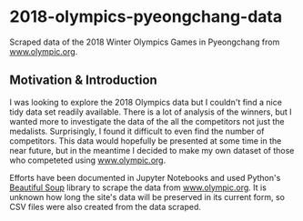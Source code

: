 # 2018-olympics-pyeongchang-data

Scraped data of the 2018 Winter Olympics Games in Pyeongchang from www.olympic.org.


## Motivation & Introduction

I was looking to explore the 2018 Olympics data but I couldn't find a nice tidy data set readily available. There is a lot of analysis of the winners, but I wanted more to investigate the data of the all the competitors not just the medalists. Surprisingly, I found it difficult to even find the number of competitors. This data would hopefully be presented at some time in the near future, but in the meantime I decided to make my own dataset of those who competeted using www.olympic.org.

Efforts have been documented in Jupyter Notebooks and used Python's [Beautiful Soup](https://www.crummy.com/software/BeautifulSoup/) library to scrape the data from www.olympic.org. It is unknown how long the site's data will be preserved in its current form, so CSV files were also created from the data scraped.  
